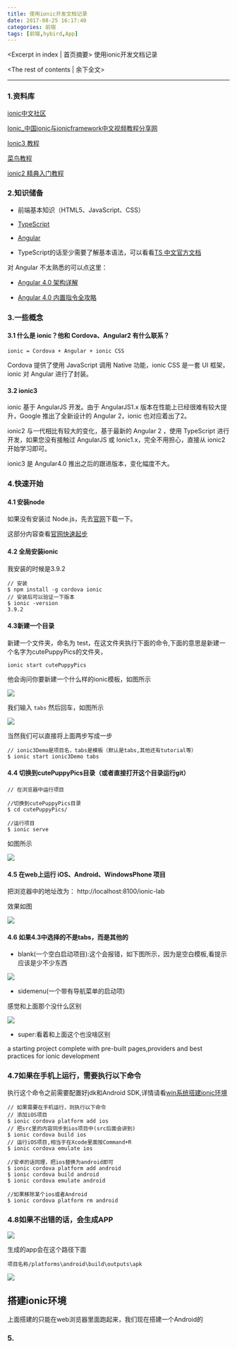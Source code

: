 ```yaml
---
title: 使用ionic开发文档记录
date: 2017-08-25 16:17:40
categories: 前端
tags: [前端,hybird,App]
---
```

<Excerpt in index | 首页摘要> 
使用ionic开发文档记录
<!-- more -->
<The rest of contents | 余下全文>

-----

### 1.资料库
[ionic中文社区](http://www.ionic-china.com/)

[Ionic_中国ionic与ionicframework中文视频教程分享网](http://www.ionic.wang/)

[Ionic3 教程](http://www.jianshu.com/p/1baf40713c1c)

[菜鸟教程](http://www.runoob.com/ionic/ionic-tutorial.html)

[ionic2 精典入门教程](http://www.360doc.com/content/17/0226/15/16002580_632156317.shtml)

### 2.知识储备
- 前端基本知识（HTML5、JavaScript、CSS）
- [TypeScript](https://www.tslang.cn/docs/handbook/generics.html)

- [Angular](https://angularjs.org/)
- TypeScript的话至少需要了解基本语法，可以看看[TS 中文官方文档](https://www.tslang.cn/docs/home.html)

对 Angular 不太熟悉的可以点这里：
- [Angular 4.0 架构详解 ](http://www.jianshu.com/p/3c06260e6015)

- [Angular 4.0 内置指令全攻略](http://www.jianshu.com/p/4cc3a04ca83a)


### 3.一些概念
#### 3.1 什么是 ionic？他和 Cordova、Angular2 有什么联系？
`ionic = Cordova + Angular + ionic CSS `

Cordova 提供了使用 JavaScript 调用 Native 功能，ionic CSS 是一套 UI 框架，ionic 对 Angular 进行了封装。

#### 3.2 ionic3

ionic 基于 AngularJS 开发。由于 AngularJS1.x 版本在性能上已经很难有较大提升，Google 推出了全新设计的 Angular 2，ionic 也对应着出了2。

ionic2 与一代相比有较大的变化，基于最新的 Angular 2 ，使用 TypeScript 进行开发，如果您没有接触过 AngularJS 或 Ionic1.x，完全不用担心，直接从 ionic2 开始学习即可。

ionic3 是 Angular4.0 推出之后的跟进版本，变化幅度不大。


### 4.快速开始

#### 4.1 安装node
如果没有安装过 Node.js，先去[官网](https://nodejs.org/en/)下载一下。

这部分内容查看[官网快速起步](http://ionicframework.com/docs/intro/installation/)

#### 4.2 全局安装ionic

我安装的时候是3.9.2

```
// 安装
$ npm install -g cordova ionic
// 安装后可以验证一下版本
$ ionic -version
3.9.2
```

#### 4.3新建一个目录
新建一个文件夹，命名为 test，在这文件夹执行下面的命令,下面的意思是新建一个名字为cutePuppyPics的文件夹，

```
ionic start cutePuppyPics
```

他会询问你要新建一个什么样的ionic模板，如图所示

![](https://github.com/Gabrielkaliboy/images/blob/master/markdown/ionic/1.png?raw=true)

我们输入 `tabs` 然后回车，如图所示

![](https://github.com/Gabrielkaliboy/images/blob/master/markdown/ionic/2.png?raw=true)

当然我们可以直接将上面两步写成一步

```
// ionic3Demo是项目名，tabs是模板（默认是tabs,其他还有tutorial等）
$ ionic start ionic3Demo tabs
```

#### 4.4 切换到cutePuppyPics目录（或者直接打开这个目录运行git）
```
// 在浏览器中运行项目

//切换到cutePuppyPics目录
$ cd cutePuppyPics/

//运行项目
$ ionic serve
```

如图所示

![](https://github.com/Gabrielkaliboy/images/blob/master/markdown/ionic/tabs.gif?raw=true)

#### 4.5 在web上运行 iOS、Android、WindowsPhone 项目

把浏览器中的地址改为：
http://localhost:8100/ionic-lab

效果如图

![](https://github.com/Gabrielkaliboy/images/blob/master/markdown/ionic/1.gif?raw=true)

#### 4.6 如果4.3中选择的不是tabs，而是其他的

- blank(一个空白启动项目):这个会报错，如下图所示，因为是空白模板,看提示应该是少不少东西

![](https://github.com/Gabrielkaliboy/images/blob/master/markdown/ionic/3.png?raw=true)

- sidemenu(一个带有导航菜单的启动项)

感觉和上面那个没什么区别

![](https://github.com/Gabrielkaliboy/images/blob/master/markdown/ionic/2.gif?raw=true)

- super:看着和上面这个也没啥区别

a starting project complete with pre-built pages,providers   and best practices for ionic development



### 4.7如果在手机上运行，需要执行以下命令
执行这个命令之前需要配置好jdk和Android SDK,详情请看[win系统搭建ionic环境]()

```
// 如果需要在手机运行，则执行以下命令
// 添加iOS项目
$ ionic cordova platform add ios
// 把src里的内容同步到ios项目中(src后面会讲到)
$ ionic cordova build ios
// 运行iOS项目,相当于在Xcode里面按Command+R
$ ionic cordova emulate ios

//安卓的话同理，把ios替换为android即可
$ ionic cordova platform add android
$ ionic cordova build android
$ ionic cordova emulate android

//如果移除某个ios或者Android
$ ionic cordova platform rm android 
```

### 4.8如果不出错的话，会生成APP
![](https://github.com/Gabrielkaliboy/images/blob/master/markdown/ionic/4.png?raw=true)

生成的app会在这个路径下面
```
项目名称/platforms\android\build\outputs\apk
```
![](https://github.com/Gabrielkaliboy/images/blob/master/markdown/ionic/5.png?raw=true)






















## 搭建ionic环境
上面搭建的只能在web浏览器里面跑起来，我们现在搭建一个Android的


### 5.
